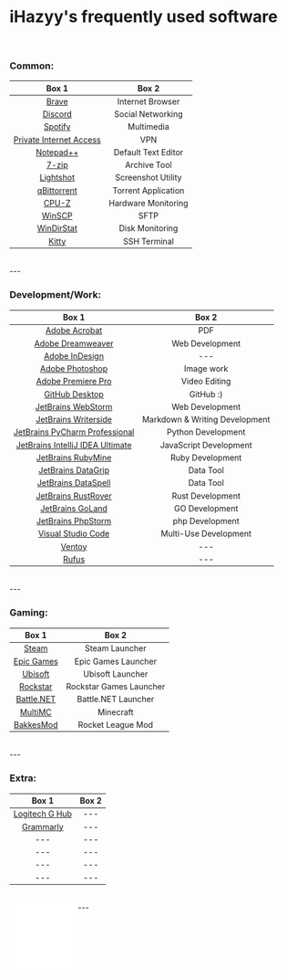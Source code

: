 # iHazyy's frequently used software

<br>

### Common:
|                               Box 1                                |        Box 2        |
|:------------------------------------------------------------------:|:-------------------:|
|                    [Brave](https://brave.com/)                     |  Internet Browser   |
|                  [Discord](https://discord.com/)                   |  Social Networking  |
|                [Spotify](https://open.spotify.com/)                |     Multimedia      |
| [Private Internet Access](https://www.privateinternetaccess.com/)  |         VPN         |
|            [Notepad++](https://notepad-plus-plus.org/)             | Default Text Editor |
|                  [7-zip](https://www.7-zip.org/)                   |    Archive Tool     |
|               [Lightshot](https://app.prntscr.com/)                | Screenshot Utility  |
|            [qBittorrent](https://www.qbittorrent.org/)             | Torrent Application |
|        [CPU-Z](https://www.cpuid.com/softwares/cpu-z.html)         | Hardware Monitoring |
|             [WinSCP](https://winscp.net/eng/index.php)             |        SFTP         |
|               [WinDirStat](https://windirstat.net/)                |   Disk Monitoring   |
|           [Kitty](https://www.9bis.net/kitty/index.html)           |    SSH Terminal     |

<br>
---

### Development/Work:
|                                 Box 1                                 |             Box 2              |
|:---------------------------------------------------------------------:|:------------------------------:|
|       [Adobe Acrobat](https://www.adobe.com/creativecloud.html)       |              PDF               |
|     [Adobe Dreamweaver](https://www.adobe.com/creativecloud.html)     |        Web Development         |
|      [Adobe InDesign](https://www.adobe.com/creativecloud.html)       |              ---               |
|      [Adobe Photoshop](https://www.adobe.com/creativecloud.html)      |           Image work           |
|    [Adobe Premiere Pro](https://www.adobe.com/creativecloud.html)     |         Video Editing          |
|             [GitHub Desktop](https://desktop.github.com/)             |           GitHub :)            |
|       [JetBrains WebStorm](https://www.jetbrains.com/webstorm/)       |        Web Development         |
|     [JetBrains Writerside](https://www.jetbrains.com/writerside/)     | Markdown & Writing Development |
| [JetBrains PyCharm Professional](https://www.jetbrains.com/pycharm/)  |       Python Development       |
|  [JetBrains IntelliJ IDEA Ultimate](https://www.jetbrains.com/idea/)  |     JavaScript Development     |
|         [JetBrains RubyMine](https://www.jetbrains.com/ruby/)         |        Ruby Development        |
|       [JetBrains DataGrip](https://www.jetbrains.com/datagrip/)       |           Data Tool            |
|      [JetBrains DataSpell](https://www.jetbrains.com/dataspell/)      |           Data Tool            |
|        [JetBrains RustRover](https://www.jetbrains.com/rust/)         |        Rust Development        |
|           [JetBrains GoLand](https://www.jetbrains.com/go/)           |         GO Development         |
|       [JetBrains PhpStorm](https://www.jetbrains.com/phpstorm/)       |        php Development         |
|         [Visual Studio Code](https://code.visualstudio.com/)          |     Multi-Use Development      |
|            [Ventoy](https://www.ventoy.net/en/index.html)             |              ---               |
|                     [Rufus](https://rufus.ie/en/)                     |              ---               |

<br>
---

### Gaming:
|                       Box 1                       |           Box 2           |
|:-------------------------------------------------:|:-------------------------:|
|     [Steam](https://store.steampowered.com/)      |      Steam Launcher       |
| [Epic Games](https://store.epicgames.com/en-US/)  |    Epic Games Launcher    |
|     [Ubisoft](https://www.ubisoft.com/en-us/)     |     Ubisoft Launcher      |
|    [Rockstar](https://www.rockstargames.com/)     |  Rockstar Games Launcher  |
|     [Battle.NET](https://us.shop.battle.net/)     |    Battle.NET Launcher    |
|          [MultiMC](https://multimc.org/)          |         Minecraft         |
|      [BakkesMod](https://bakkesplugins.com/)      |     Rocket League Mod     |

<br>
---

### Extra:
|                                  Box 1                                  | Box 2                  |
|:-----------------------------------------------------------------------:| :--------------------: |
| [Logitech G Hub](https://www.logitechg.com/en-us/innovation/g-hub.html) | ---                    |
|                   [Grammarly](https://grammarly.com/)                   | ---                    |
|                                   ---                                   | ---                    |
|                                   ---                                   | ---                    |
|                                   ---                                   | ---                    |
|                                   ---                                   | ---                    |

<br>
---



<img align="left" width="120x" height="120px" src="/assets/white_icon.png">